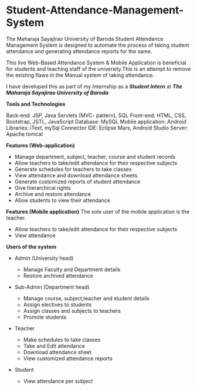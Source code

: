 # Student-Attendance-Management-System
The Maharaja Sayajirao University of Baroda Student Attendance Management System is designed to automate the process of taking student attendance and generating attendance reports for the same.

This live Web-Based Attendance System & Mobile Application is beneficial for students and teaching staff of the university.This is an attempt to remove the existing flaws in the Manual system of taking attendance.

I have developed this as part of my Internship as a ___Student Intern___ at ___The Maharaja Sayajirao University of Baroda___

******Tools and Technologies******

Back-end: JSP, Java Servlets (MVC- pattern), SQL
Front-end:  HTML, CSS, Bootstrap, JSTL, JavaScript
Database: MySQL
Mobile application: Android
Libraries: iText, mySql Connector
IDE: Eclipse Mars, Android Studio
Server: Apache tomcat

******Features (Web-application)******

* Manage department, subject, teacher, course and student records
* Allow teachers to take/edit attendance for their respective subjects
* Generate schedules for teachers to take classes
* View attendance and download attendance sheets.
* Generate customized reports of student attendance
* Give hierarchical rights
* Archive and restore attendance
* Allow students to view their attendance

******Features (Mobile application)******
The sole user of the mobile application is the teacher.

* Allow teachers to take/edit attendance for their respective subjects
* View attendance

******Users of the system******

* Admin (University head)
  * Manage Faculty and Department details
  * Restore archived attendance
  
* Sub-Admin (Department head)
  * Manage course, subject,teacher and student details
  * Assign electives to students
  * Assign classes and subjects to teachers
  * Promote students

* Teacher
  * Make schedules to take classes
  * Take and Edit attendance
  * Download attendance sheet
  * View customized attendance reports
  
* Student
  * View attendance per subject
  
